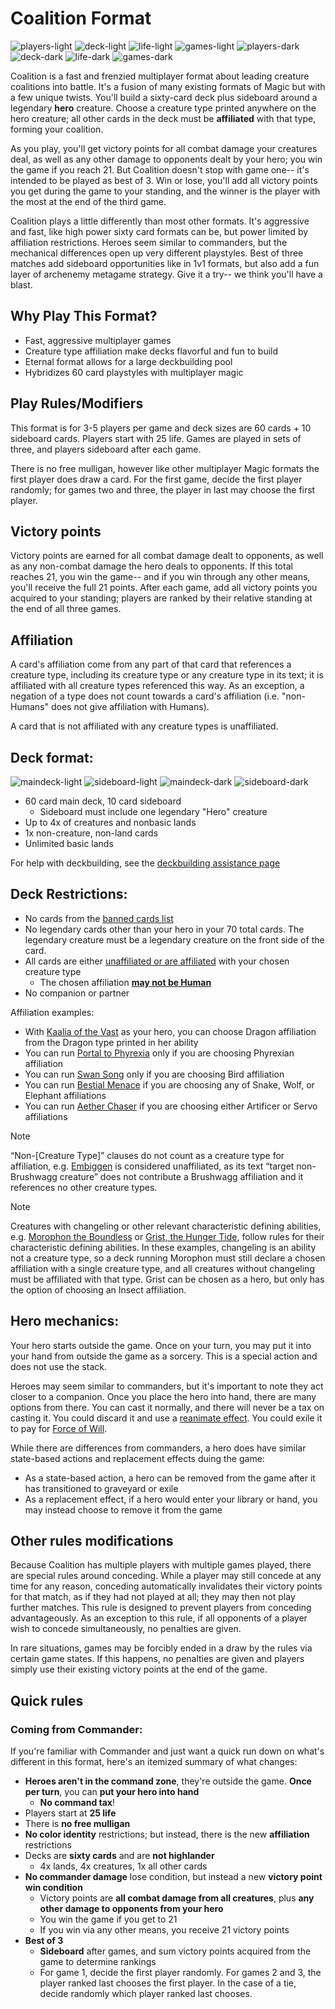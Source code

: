 # Coalition Format

![players-light](images/players_light.png#gh-light-mode-only "3-5 Players") ![deck-light](images/deck_light.png#gh-light-mode-only "60 Card Deck") ![life-light](images/life_light.png#gh-light-mode-only "25 Life") ![games-light](images/games_light.png#gh-light-mode-only "90 Minutes")
![players-dark](images/players_dark.png#gh-dark-mode-only "3-5 Players") ![deck-dark](images/deck_dark.png#gh-dark-mode-only "60 Card Deck") ![life-dark](images/life_dark.png#gh-dark-mode-only "25 Life") ![games-dark](images/games_dark.png#gh-dark-mode-only "90 Minutes")

Coalition is a fast and frenzied multiplayer format about leading creature coalitions into battle. It's a fusion of many existing formats of Magic but with a few unique twists. You'll build a sixty-card deck plus sideboard around a legendary **hero** creature. Choose a creature type printed anywhere on the hero creature; all other cards in the deck must be **affiliated** with that type, forming your coalition.

As you play, you'll get victory points for all combat damage your creatures deal, as well as any other damage to opponents dealt by your hero; you win the game if you reach 21. But Coalition doesn't stop with game one-- it's intended to be played as best of 3. Win or lose, you'll add all victory points you get during the game to your standing, and the winner is the player with the most at the end of the third game.

Coalition plays a little differently than most other formats. It's aggressive and fast, like high power sixty card formats can be, but power limited by affiliation restrictions. Heroes seem similar to commanders, but the mechanical differences open up very different playstyles. Best of three matches add sideboard opportunities like in 1v1 formats, but also add a fun layer of archenemy metagame strategy. Give it a try-- we think you'll have a blast. 

## Why Play This Format?
* Fast, aggressive multiplayer games
* Creature type affiliation make decks flavorful and fun to build
* Eternal format allows for a large deckbuilding pool
* Hybridizes 60 card playstyles with multiplayer magic

## Play Rules/Modifiers
This format is for 3-5 players per game and deck sizes are 60 cards + 10 sideboard cards. Players start with 25 life. Games are played in sets of three, and players sideboard after each game.

There is no free mulligan, however like other multiplayer Magic formats the first player does draw a card. For the first game, decide the first player randomly; for games two and three, the player in last may choose the first player.

## Victory points
Victory points are earned for all combat damage dealt to opponents, as well as any non-combat damage the hero deals to opponents. If this total reaches 21, you win the game-- and if you win through any other means, you'll receive the full 21 points. After each game, add all victory points you acquired to your standing; players are ranked by their relative standing at the end of all three games.

## Affiliation
A card's affiliation come from any part of that card that references a creature type, including its creature type or any creature type in its text; it is affiliated with all creature types referenced this way. As an exception, a negation of a type does not count towards a card's affiliation (i.e. "non-Humans" does not give affiliation with Humans). 

A card that is not affiliated with any creature types is unaffiliated.

## Deck format:
![maindeck-light](images/maindeck_light.png#gh-light-mode-only "60 card main deck") ![sideboard-light](images/sideboard_light.png#gh-light-mode-only "10 card sideboard")
![maindeck-dark](images/maindeck_dark.png#gh-dark-mode-only "60 card main deck") ![sideboard-dark](images/sideboard_dark.png#gh-dark-mode-only "10 card sideboard")

* 60 card main deck, 10 card sideboard
	* Sideboard must include one legendary "Hero" creature
* Up to 4x of creatures and nonbasic lands
* 1x non-creature, non-land cards
* Unlimited basic lands

For help with deckbuilding, see the [deckbuilding assistance page](DECKBUILDING.MD)

## Deck Restrictions:
* No cards from the [banned cards list](BANLIST.MD)
* No legendary cards other than your hero in your 70 total cards. The legendary creature must be a legendary creature on the front side of the card.
* All cards are either [unaffiliated or are affiliated](#Affiliation) with your chosen creature type
    * The chosen affiliation [**may not be Human**](FAQ.md#why-cant-i-choose-human-as-an-affiliation-for-my-deck)
* No companion or partner

Affiliation examples:
* With [Kaalia of the Vast](https://scryfall.com/card/2x2/235/kaalia-of-the-vast) as your hero, you can choose Dragon affiliation from the Dragon type printed in her ability
* You can run [Portal to Phyrexia](https://scryfall.com/card/bro/240/portal-to-phyrexia) only if you are choosing Phyrexian affiliation
* You can run [Swan Song](https://scryfall.com/card/c16/98/swan-song) only if you are choosing Bird affiliation
* You can run [Bestial Menace](https://scryfall.com/card/mic/134/bestial-menace) if you are choosing any of Snake, Wolf, or Elephant affiliations
* You can run [Aether Chaser](https://scryfall.com/card/aer/76/aether-chaser) if you are choosing either Artificer or Servo affiliations
	
> [!NOTE] 
> “Non-[Creature Type]” clauses do not count as a creature type for affiliation, e.g. [Embiggen](https://scryfall.com/card/unf/137/embiggen) is considered unaffiliated, as its text “target non-Brushwagg creature” does not contribute a Brushwagg affiliation and it references no other creature types.

> [!NOTE] 
> Creatures with changeling or other relevant characteristic defining abilities, e.g. [Morophon the Boundless](https://scryfall.com/card/cmm/3/morophon-the-boundless) or [Grist, the Hunger Tide](https://scryfall.com/card/mh2/202/grist-the-hunger-tide), follow rules for their characteristic defining abilities. In these examples, changeling is an ability not a creature type, so a deck running Morophon must still declare a chosen affiliation with a single creature type, and all creatures without changeling must be affiliated with that type. Grist can be chosen as a hero, but only has the option of choosing an Insect affiliation. 

## Hero mechanics:
Your hero starts outside the game. Once on your turn, you may put it into your hand from outside the game as a sorcery. This is a special action and does not use the stack.

Heroes may seem similar to commanders, but it's important to note they act closer to a companion. Once you place the hero into hand, there are many options from there. You can cast it normally, and there will never be a tax on casting it. You could discard it and use a [reanimate effect](https://scryfall.com/search?q=otag%3Areanimate+-is%3Areserved+game%3Apaper&unique=cards&as=grid&order=name). You could exile it to pay for [Force of Will](https://scryfall.com/card/dmr/50/force-of-will).

While there are differences from commanders, a hero does have similar state-based actions and replacement effects duing the game:
* As a state-based action, a hero can be removed from the game after it has transitioned to graveyard or exile
* As a replacement effect, if a hero would enter your library or hand, you may instead choose to remove it from the game

## Other rules modifications
Because Coalition has multiple players with multiple games played, there are special rules around conceding. While a player may still concede at any time for any reason, conceding automatically invalidates their victory points for that match, as if they had not played at all; they may then not play further matches. This rule is designed to prevent players from conceding advantageously. As an exception to this rule, if all opponents of a player wish to concede simultaneously, no penalties are given. 

In rare situations, games may be forcibly ended in a draw by the rules via certain game states. If this happens, no penalties are given and players simply use their existing victory points at the end of the game.

## Quick rules

### Coming from Commander:
If you're familiar with Commander and just want a quick run down on what's different in this format, here's an itemized summary of what changes:
* **Heroes aren't in the command zone**, they're outside the game. **Once per turn**, you can **put your hero into hand**
  * **No command tax**!
* Players start at **25 life**
* There is **no free mulligan**
* **No color identity** restrictions; but instead, there is the new **affiliation** restrictions
* Decks are **sixty cards** and are **not highlander**
  * 4x lands, 4x creatures, 1x all other cards  
* **No commander damage** lose condition, but instead a new **victory point win condition**
  * Victory points are **all combat damage from all creatures**, plus **any other damage to opponents from your hero**
  * You win the game if you get to 21
  * If you win via any other means, you receive 21 victory points
* **Best of 3**
  * **Sideboard** after games, and sum victory points acquired from the game to determine rankings
  * For game 1, decide the first player randomly. For games 2 and 3, the player ranked last chooses the first player. In the case of a tie, decide randomly which player ranked last chooses.
